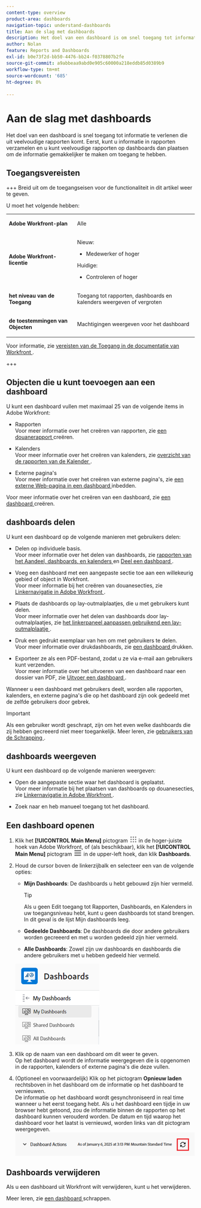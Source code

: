 ```yaml
---
content-type: overview
product-area: dashboards
navigation-topic: understand-dashboards
title: Aan de slag met dashboards
description: Het doel van een dashboard is om snel toegang tot informatie te verlenen. U kunt informatie verzamelen in rapporten en u kunt hen dan plaatsen op dashboards om de informatie gemakkelijker te maken om toegang te hebben tot.
author: Nolan
feature: Reports and Dashboards
exl-id: b0e73f2d-bb50-4476-bb24-f0378807b2fe
source-git-commit: a9abbeaa9abd0e905c60000a218eddb85d0389b9
workflow-type: tm+mt
source-wordcount: '685'
ht-degree: 0%

---
```


# Aan de slag met dashboards

<!-- Audited: 1/2025 -->

Het doel van een dashboard is snel toegang tot informatie te verlenen die uit veelvoudige rapporten komt. Eerst, kunt u informatie in rapporten verzamelen en u kunt veelvoudige rapporten op dashboards dan plaatsen om de informatie gemakkelijker te maken om toegang te hebben.

## Toegangsvereisten

+++ Breid uit om de toegangseisen voor de functionaliteit in dit artikel weer te geven.

U moet het volgende hebben:

<table style="table-layout:auto">
 <col> 
 </col> 
 <col> 
 </col> 
 <tbody> 
  <tr> 
   <td> <p><strong>Adobe Workfront-plan</strong></p> </td> 
   <td>Alle</td> 
  </tr> 
  <tr> 
   <td> <p><strong>Adobe Workfront-licentie</strong></p> </td> 
      <td> 
      <p>Nieuw:</p>
         <ul>
         <li><p>Medewerker of hoger</p></li>
         </ul>
      <p>Huidige:</p>
         <ul>
         <li><p>Controleren of hoger</p></li>
         </ul>
   </td> 
  </tr> 
  <tr> 
   <td><strong> het niveau van de Toegang </strong> </td> 
   <td> <p>Toegang tot rapporten, dashboards en kalenders weergeven of vergroten</p> </td> 
  </tr> 
  <tr> 
   <td> <p><strong> de toestemmingen van Objecten </strong> </p> </td> 
   <td> <p>Machtigingen weergeven voor het dashboard</p>  </td> 
  </tr> 
 </tbody> 
</table>

Voor informatie, zie [ vereisten van de Toegang in de documentatie van Workfront ](/help/quicksilver/administration-and-setup/add-users/access-levels-and-object-permissions/access-level-requirements-in-documentation.md).

+++

## Objecten die u kunt toevoegen aan een dashboard

U kunt een dashboard vullen met maximaal 25 van de volgende items in Adobe Workfront:

* Rapporten\
  Voor meer informatie over het creëren van rapporten, zie [ een douanerapport ](../../../reports-and-dashboards/reports/creating-and-managing-reports/create-custom-report.md) creëren.

* Kalenders\
  Voor meer informatie over het creëren van kalenders, zie [ overzicht van de rapporten van de Kalender ](../../../reports-and-dashboards/reports/calendars/calendar-reports-overview.md).

* Externe pagina&#39;s\
  Voor meer informatie over het creëren van externe pagina&#39;s, zie [ een externe Web-pagina in een dashboard ](../../../reports-and-dashboards/dashboards/creating-and-managing-dashboards/embed-external-web-page-dashboard.md) inbedden.

Voor meer informatie over het creëren van een dashboard, zie [ een dashboard ](../../../reports-and-dashboards/dashboards/creating-and-managing-dashboards/create-dashboard.md) creëren.

## dashboards delen

U kunt een dashboard op de volgende manieren met gebruikers delen:

* Delen op individuele basis.\
  Voor meer informatie over het delen van dashboards, zie [ rapporten van het Aandeel, dashboards, en kalenders ](../../../workfront-basics/grant-and-request-access-to-objects/permissions-reports-dashboards-calendars.md) en [ Deel een dashboard ](../../../reports-and-dashboards/dashboards/creating-and-managing-dashboards/share-dashboard.md).

* Voeg een dashboard met een aangepaste sectie toe aan een willekeurig gebied of object in Workfront.\
  Voor meer informatie bij het creëren van douanesecties, zie [ Linkernavigatie in Adobe Workfront ](../../../workfront-basics/the-new-workfront-experience/simplified-left-navigation.md).

* Plaats de dashboards op lay-outmalplaatjes, die u met gebruikers kunt delen.\
  Voor meer informatie over het delen van dashboards door lay-outmalplaatjes, zie [ het linkerpaneel aanpassen gebruikend een lay-outmalplaatje ](../../../administration-and-setup/customize-workfront/use-layout-templates/customize-left-panel.md).

* Druk een gedrukt exemplaar van hen om met gebruikers te delen.\
  Voor meer informatie over drukdashboards, zie [ een dashboard ](../../../reports-and-dashboards/dashboards/creating-and-managing-dashboards/print-dashboard.md) drukken.

* Exporteer ze als een PDF-bestand, zodat u ze via e-mail aan gebruikers kunt verzenden.\
  Voor meer informatie over het uitvoeren van een dashboard naar een dossier van PDF, zie [ Uitvoer een dashboard ](../../../reports-and-dashboards/dashboards/creating-and-managing-dashboards/export-dashboard.md).

Wanneer u een dashboard met gebruikers deelt, worden alle rapporten, kalenders, en externe pagina&#39;s die op het dashboard zijn ook gedeeld met de zelfde gebruikers door gebrek.

>[!IMPORTANT]
>
>Als een gebruiker wordt geschrapt, zijn om het even welke dashboards die zij hebben gecreeerd niet meer toegankelijk. Meer leren, zie [ gebruikers van de Schrapping ](../../../administration-and-setup/add-users/create-and-manage-users/delete-a-user.md).

## dashboards weergeven

U kunt een dashboard op de volgende manieren weergeven:

* Open de aangepaste sectie waar het dashboard is geplaatst.\
  Voor meer informatie bij het plaatsen van dashboards op douanesecties, zie [ Linkernavigatie in Adobe Workfront ](../../../workfront-basics/the-new-workfront-experience/simplified-left-navigation.md).

* Zoek naar en heb manueel toegang tot het dashboard.

## Een dashboard openen

1. Klik het **[!UICONTROL Main Menu]** pictogram ![ Belangrijkste Menu ](/help/_includes/assets/main-menu-icon.png) in de hoger-juiste hoek van Adobe Workfront, of (als beschikbaar), klik het **[!UICONTROL Main Menu]** pictogram ![ Belangrijkste Menu ](/help/_includes/assets/main-menu-icon-left-nav.png) in de upper-left hoek, dan klik **Dashboards**.
1. Houd de cursor boven de linkerzijbalk en selecteer een van de volgende opties:

   * **Mijn Dashboards**: De dashboards u hebt gebouwd zijn hier vermeld.

     >[!TIP]
     >
     >Als u geen Edit toegang tot Rapporten, Dashboards, en Kalenders in uw toegangsniveau hebt, kunt u geen dashboards tot stand brengen. In dit geval is de lijst Mijn dashboards leeg.

   * **Gedeelde Dashboards**: De dashboards die door andere gebruikers worden gecreeerd en met u worden gedeeld zijn hier vermeld.
   * **Alle Dashboards**: Zowel zijn uw dashboards en dashboards die andere gebruikers met u hebben gedeeld hier vermeld.

   ![ gebied van Dashboards ](assets/dashboards-area.png)

1. Klik op de naam van een dashboard om dit weer te geven.\
   Op het dashboard wordt de informatie weergegeven die is opgenomen in de rapporten, kalenders of externe pagina&#39;s die deze vullen.
1. (Optioneel en voorwaardelijk) Klik op het pictogram **Opnieuw laden** rechtsboven in het dashboard om de informatie op het dashboard te vernieuwen.\
   De informatie op het dashboard wordt gesynchroniseerd in real time wanneer u het eerst toegang hebt. Als u het dashboard een tijdje in uw browser hebt getoond, zou de informatie binnen de rapporten op het dashboard kunnen verouderd worden. De datum en tijd waarop het dashboard voor het laatst is vernieuwd, worden links van dit pictogram weergegeven.\
   ![ opnieuw laden pictogram ](assets/dashboard-reload-icon.png)

## Dashboards verwijderen

Als u een dashboard uit Workfront wilt verwijderen, kunt u het verwijderen.

Meer leren, zie [ een dashboard ](../../../reports-and-dashboards/dashboards/creating-and-managing-dashboards/delete-dashboard.md) schrappen.
